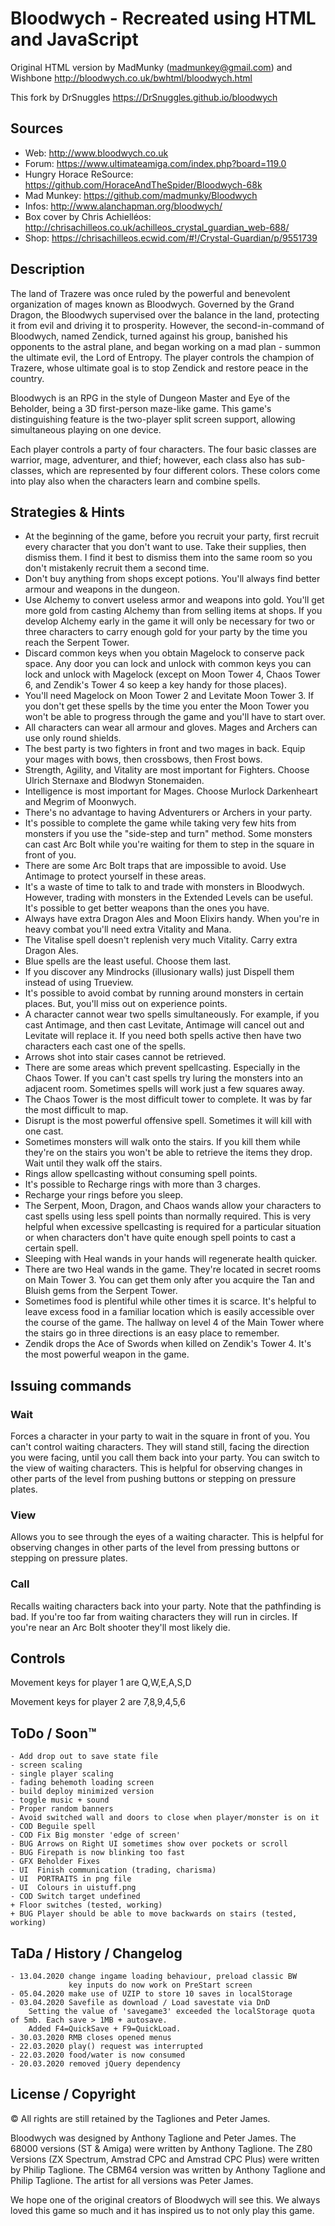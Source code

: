 # Bloodwych - Recreated using HTML and JavaScript

Original HTML version by MadMunky (madmunkey@gmail.com) and Wishbone
http://bloodwych.co.uk/bwhtml/bloodwych.html

This fork by DrSnuggles
https://DrSnuggles.github.io/bloodwych

## Sources
- Web: http://www.bloodwych.co.uk
- Forum: https://www.ultimateamiga.com/index.php?board=119.0
- Hungry Horace ReSource: https://github.com/HoraceAndTheSpider/Bloodwych-68k
- Mad Munkey: https://github.com/madmunky/Bloodwych
- Infos: http://www.alanchapman.org/bloodwych/
- Box cover by Chris Achielléos: http://chrisachilleos.co.uk/achilleos_crystal_guardian_web-688/
- Shop: https://chrisachilleos.ecwid.com/#!/Crystal-Guardian/p/9551739

## Description
The land of Trazere was once ruled by the powerful and benevolent organization of mages known as Bloodwych. Governed by the Grand Dragon, the Bloodwych supervised over the balance in the land, protecting it from evil and driving it to prosperity. However, the second-in-command of Bloodwych, named Zendick, turned against his group, banished his opponents to the astral plane, and began working on a mad plan - summon the ultimate evil, the Lord of Entropy. The player controls the champion of Trazere, whose ultimate goal is to stop Zendick and restore peace in the country.

Bloodwych is an RPG in the style of Dungeon Master and Eye of the Beholder, being a 3D first-person maze-like game. This game's distinguishing feature is the two-player split screen support, allowing simultaneous playing on one device.

Each player controls a party of four characters. The four basic classes are warrior, mage, adventurer, and thief; however, each class also has sub-classes, which are represented by four different colors. These colors come into play also when the characters learn and combine spells.

## Strategies & Hints
- At the beginning of the game, before you recruit your party, first recruit every character that you don't want to use. Take their supplies, then dismiss them. I find it best to dismiss them into the same room so you don't mistakenly recruit them a second time.
- Don't buy anything from shops except potions. You'll always find better armour and weapons in the dungeon.
- Use Alchemy to convert useless armor and weapons into gold. You'll get more gold from casting Alchemy than from selling items at shops. If you develop Alchemy early in the game it will only be necessary for two or three characters to carry enough gold for your party by the time you reach the Serpent Tower.
- Discard common keys when you obtain Magelock to conserve pack space. Any door you can lock and unlock with common keys you can lock and unlock with Magelock (except on Moon Tower 4, Chaos Tower 6, and Zendik's Tower 4 so keep a key handy for those places).
- You'll need Magelock on Moon Tower 2 and Levitate Moon Tower 3. If you don't get these spells by the time you enter the Moon Tower you won't be able to progress through the game and you'll have to start over.
- All characters can wear all armour and gloves. Mages and Archers can use only round shields.
- The best party is two fighters in front and two mages in back. Equip your mages with bows, then crossbows, then Frost bows.
- Strength, Agility, and Vitality are most important for Fighters. Choose Ulrich Sternaxe and Blodwyn Stonemaiden.
- Intelligence is most important for Mages. Choose Murlock Darkenheart and Megrim of Moonwych.
- There's no advantage to having Adventurers or Archers in your party.
- It's possible to complete the game while taking very few hits from monsters if you use the "side-step and turn" method. Some monsters can cast Arc Bolt while you're waiting for them to step in the square in front of you.
- There are some Arc Bolt traps that are impossible to avoid. Use Antimage to protect yourself in these areas.
- It's a waste of time to talk to and trade with monsters in Bloodwych. However, trading with monsters in the Extended Levels can be useful. It's possible to get better weapons than the ones you have.
- Always have extra Dragon Ales and Moon Elixirs handy. When you're in heavy combat you'll need extra Vitality and Mana.
- The Vitalise spell doesn't replenish very much Vitality. Carry extra Dragon Ales.
- Blue spells are the least useful. Choose them last.
- If you discover any Mindrocks (illusionary walls) just Dispell them instead of using Trueview.
- It's possible to avoid combat by running around monsters in certain places. But, you'll miss out on experience points.
- A character cannot wear two spells simultaneously. For example, if you cast Antimage, and then cast Levitate, Antimage will cancel out and Levitate will replace it. If you need both spells active then have two characters each cast one of the spells.
- Arrows shot into stair cases cannot be retrieved.
- There are some areas which prevent spellcasting. Especially in the Chaos Tower. If you can't cast spells try luring the monsters into an adjacent room. Sometimes spells will work just a few squares away.
- The Chaos Tower is the most difficult tower to complete. It was by far the most difficult to map.
- Disrupt is the most powerful offensive spell. Sometimes it will kill with one cast.
- Sometimes monsters will walk onto the stairs. If you kill them while they're on the stairs you won't be able to retrieve the items they drop. Wait until they walk off the stairs.
- Rings allow spellcasting without consuming spell points.
- It's possible to Recharge rings with more than 3 charges.
- Recharge your rings before you sleep.
- The Serpent, Moon, Dragon, and Chaos wands allow your characters to cast spells using less spell points than normally required. This is very helpful when excessive spellcasting is required for a particular situation or when characters don't have quite enough spell points to cast a certain spell.
- Sleeping with Heal wands in your hands will regenerate health quicker.
- There are two Heal wands in the game. They're located in secret rooms on Main Tower 3. You can get them only after you acquire the Tan and Bluish gems from the Serpent Tower.
- Sometimes food is plentiful while other times it is scarce. It's helpful to leave excess food in a familiar location which is easily accessible over the course of the game. The hallway on level 4 of the Main Tower where the stairs go in three directions is an easy place to remember.
- Zendik drops the Ace of Swords when killed on Zendik's Tower 4. It's the most powerful weapon in the game.

## Issuing commands

### Wait
Forces a character in your party to wait in the square in front of you. You can't control waiting characters. They will stand still, facing the direction you were facing, until you call them back into your party. You can switch to the view of waiting characters. This is helpful for observing changes in other parts of the level from pushing buttons or stepping on pressure plates.

### View
Allows you to see through the eyes of a waiting character. This is helpful for observing changes in other parts of the level from pressing buttons or stepping on pressure plates.

### Call
Recalls waiting characters back into your party. Note that the pathfinding is bad. If you're too far from waiting characters they will run in circles. If you're near an Arc Bolt shooter they'll most likely die.

## Controls
Movement keys for player 1 are Q,W,E,A,S,D

Movement keys for player 2 are 7,8,9,4,5,6

## ToDo / Soon™
    - Add drop out to save state file
    - screen scaling
    - single player scaling
    - fading behemoth loading screen
    - build deploy minimized version
    - toggle music + sound
    - Proper random banners
    - Avoid switched wall and doors to close when player/monster is on it
    - COD Beguile spell
    - COD Fix Big monster 'edge of screen'
    - BUG Arrows on Right UI sometimes show over pockets or scroll
    - BUG Firepath is now blinking too fast
    - GFX Beholder Fixes
    - UI  Finish communication (trading, charisma)
    - UI  PORTRAITS in png file
    - UI  Colours in uistuff.png
    - COD Switch target undefined
    + Floor switches (tested, working)
    + BUG Player should be able to move backwards on stairs (tested, working)

## TaDa / History / Changelog
    - 13.04.2020 change ingame loading behaviour, preload classic BW
                 key inputs do now work on PreStart screen
    - 05.04.2020 make use of UZIP to store 10 saves in localStorage
    - 03.04.2020 Savefile as download / Load savestate via DnD
        Setting the value of 'savegame3' exceeded the localStorage quota of 5mb. Each save > 1MB + autosave.
        Added F4=QuickSave + F9=QuickLoad.
    - 30.03.2020 RMB closes opened menus
    - 22.03.2020 play() request was interrupted
    - 22.03.2020 food/water is now consumed
    - 20.03.2020 removed jQuery dependency

## License / Copyright
© All rights are still retained by the Tagliones and Peter James.

Bloodwych was designed by Anthony Taglione and Peter James.
The 68000 versions (ST & Amiga) were written by Anthony Taglione.
The Z80 Versions (ZX Spectrum, Amstrad CPC and Amstrad CPC Plus) were written by Philip Taglione.
The CBM64 version was written by Anthony Taglione and Philip Taglione.
The artist for all versions was Peter James.

We hope one of the original creators of Bloodwych will see this.
We always loved this game so much and it has inspired us to not only play this game.
